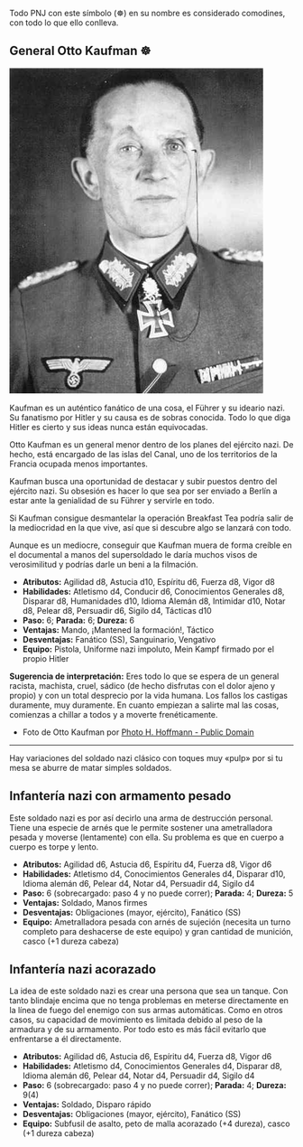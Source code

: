Todo PNJ con este símbolo (&#x2638;) en su nombre es considerado comodines, con todo lo que ello conlleva.

## General Otto Kaufman &#x2638;

[![Primer plano de Otto Kaufman](./assests/images/kaufman.jpg 'Dietrich von Saucken - Source: Photo H. Hoffmann')](https://en.wikipedia.org/wiki/Dietrich_von_Saucken#/media/File:Dietrich_von_Saucken_1.jpg 'Dietrich von Saucken - Source: Photo H. Hoffmann') 

Kaufman es un auténtico fanático de una cosa, el Führer y su ideario nazi. Su fanatismo por Hitler y su causa es de sobras conocida. Todo lo que diga Hitler es cierto y sus ideas nunca están equivocadas. 

Otto Kaufman es un general menor dentro de los planes del ejército nazi. De hecho, está encargado de las islas del Canal, uno de los territorios de la Francia ocupada menos importantes.

Kaufman busca una oportunidad de destacar y subir puestos dentro del ejército nazi. Su obsesión es hacer lo que sea por ser enviado a Berlín a estar ante la genialidad de su Führer y servirle en todo.

Si Kaufman consigue desmantelar la operación Breakfast Tea podría salir de la mediocridad en la que vive, así que si descubre algo se lanzará con todo. 

Aunque es un mediocre, conseguir que Kaufman muera de forma creíble en el documental a manos del supersoldado le daría muchos visos de verosimilitud y podrías darle un beni a la filmación. 

* **Atributos:** Agilidad d8, Astucia d10, Espíritu d6, Fuerza d8, Vigor d8
* **Habilidades:** Atletismo d4, Conducir d6, Conocimientos Generales d8, Disparar d8, Humanidades d10, Idioma Alemán d8, Intimidar d10, Notar d8, Pelear d8, Persuadir d6, Sigilo d4, Tácticas d10
* **Paso:** 6; **Parada:** 6; **Dureza:** 6
* **Ventajas:** Mando, ¡Mantened la formación!, Táctico
* **Desventajas:** Fanático (SS), Sanguinario, Vengativo
* **Equipo:** Pistola, Uniforme nazi impoluto, Mein Kampf firmado por el propio Hitler

**Sugerencia de interpretación:** Eres todo lo que se espera de un general racista, machista, cruel, sádico (de hecho disfrutas con el dolor ajeno y propio) y con un total desprecio por la vida humana. Los fallos los castigas duramente, muy duramente. En cuanto empiezan a salirte mal las cosas, comienzas a chillar a todos y a moverte frenéticamente.

* Foto de Otto Kaufman por [Photo H. Hoffmann - Public Domain](https://en.wikipedia.org/wiki/Dietrich_von_Saucken#/media/File:Dietrich_von_Saucken_1.jpg)

***

Hay variaciones del soldado nazi clásico con toques muy «pulp» por si tu mesa se aburre de matar simples soldados.

## Infantería nazi con armamento pesado

Este soldado nazi es por así decirlo una arma de destrucción personal. Tiene una especie de arnés que le permite sostener una ametralladora pesada y moverse (lentamente) con ella. Su problema es que en cuerpo a cuerpo es torpe y lento.

* **Atributos:** Agilidad d6, Astucia d6, Espíritu d4, Fuerza d8, Vigor d6
* **Habilidades:** Atletismo d4, Conocimientos Generales d4, Disparar d10, Idioma alemán d6, Pelear d4, Notar d4, Persuadir d4, Sigilo d4
* **Paso:** 6 (sobrecargado: paso 4 y no puede correr); **Parada:** 4; **Dureza:** 5
* **Ventajas:** Soldado, Manos firmes
* **Desventajas:** Obligaciones (mayor, ejército), Fanático (SS)
* **Equipo:** Ametralladora pesada con arnés de sujeción (necesita un turno completo para deshacerse de este equipo) y gran cantidad de munición, casco (+1 dureza cabeza)

## Infantería nazi acorazado

La idea de este soldado nazi es crear una persona que sea un tanque. Con tanto blindaje encima que no tenga problemas en meterse directamente en la línea de fuego del enemigo con sus armas automáticas. Como en otros casos, su capacidad de movimiento es limitada debido al peso de la armadura y de su armamento. Por todo esto es más fácil evitarlo que enfrentarse a él directamente.

* **Atributos:** Agilidad d6, Astucia d6, Espíritu d4, Fuerza d8, Vigor d6
* **Habilidades:** Atletismo d4, Conocimientos Generales d4, Disparar d8, Idioma alemán d6, Pelear d4, Notar d4, Persuadir d4, Sigilo d4
* **Paso:** 6 (sobrecargado: paso 4 y no puede correr); **Parada:** 4; **Dureza:** 9(4)
* **Ventajas:** Soldado, Disparo rápido
* **Desventajas:** Obligaciones (mayor, ejército), Fanático (SS)
* **Equipo:** Subfusil de asalto, peto de malla acorazado (+4 dureza), casco (+1 dureza cabeza)